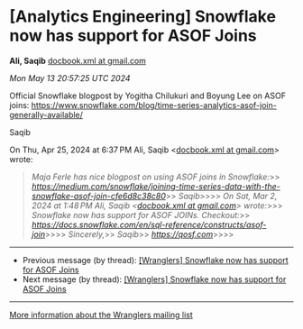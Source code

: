 


[Analytics Engineering] Snowflake now has support for ASOF Joins
================================================================


**Ali, Saqib**
[docbook.xml at gmail.com](mailto:wranglers%40analyticsengineering.net?Subject=Re%3A%20%5BWranglers%5D%20Snowflake%20now%20has%20support%20for%20ASOF%20Joins&In-Reply-To=%3CCABDm0O9q0BXxpj%3DZgptvtp5XbvhNMjCJLg_i8iEzxqPiT23A0w%40mail.gmail.com%3E "[Wranglers] Snowflake now has support for ASOF Joins")   

*Mon May 13 20:57:25 UTC 2024*  

Official Snowflake blogpost by Yogitha Chilukuri and Boyung Lee on ASOF
joins:
<https://www.snowflake.com/blog/time-series-analytics-asof-join-generally-available/>

Saqib

On Thu, Apr 25, 2024 at 6:37 PM Ali, Saqib <[docbook.xml at gmail.com](https://analyticsengineering.net/mailman/listinfo/wranglers)> wrote:

> *Maja Ferle has nice blogpost on using ASOF joins in Snowflake:*>> *<https://medium.com/snowflake/joining-time-series-data-with-the-snowflake-asof-join-cfe6d8c38c80>*>> *Saqib*>>>> *On Sat, Mar 2, 2024 at 1:48 PM Ali, Saqib <[docbook.xml at gmail.com](https://analyticsengineering.net/mailman/listinfo/wranglers)> wrote:*>>> *Snowflake now has support for ASOF JOINs. Checkout:*>> *<https://docs.snowflake.com/en/sql-reference/constructs/asof-join>*>>>> *Sincerely,*>> *Saqib*>> *<https://qosf.com>*>>>>  
  




---


* Previous message (by thread): [[Wranglers] Snowflake now has support for ASOF Joins](000054.html)
* Next message (by thread): [[Wranglers] Snowflake now has support for ASOF Joins](000068.html)




---


[More information about the Wranglers
mailing list](https://analyticsengineering.net/mailman/listinfo/wranglers)  




